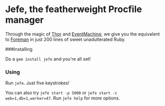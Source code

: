 # Jefe, the featherweight Procfile manager

Through the magic of [Thor](https://github.com/wycats/thor) and [EventMachine](http://rubyeventmachine.com/), we give you the equivalent to [Foreman](https://github.com/ddollar/foreman) in just 200 lines of sweet unadulterated Ruby.

###Installing

Do a `gem install jefe` and you're all set!

### Using

Run `jefe`. Just five keystrokes!

You can also try `jefe start -p 5000` or `jefe start -c web=1,db=1,worker=47`. Run `jefe help` for more options.

